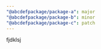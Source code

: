 ```yaml
---
"@abcdefpackage/package-a": major
"@abcdefpackage/package-b": minor
"@abcdefpackage/package-c": patch
---
```


fjdklsj
